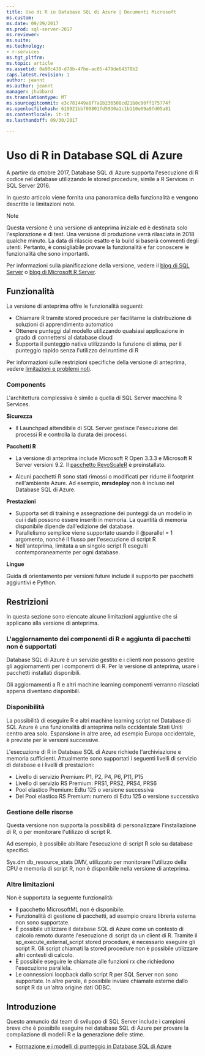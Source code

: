 ```yaml
---
title: Uso di R in Database SQL di Azure | Documenti Microsoft
ms.custom: 
ms.date: 09/29/2017
ms.prod: sql-server-2017
ms.reviewer: 
ms.suite: 
ms.technology:
- r-services
ms.tgt_pltfrm: 
ms.topic: article
ms.assetid: 0a90c438-d78b-47be-ac05-479de64378b2
caps.latest.revision: 1
author: jeannt
ms.author: jeannt
manager: jhubbard
ms.translationtype: MT
ms.sourcegitcommit: e3c781449a8f7a1b236508cd21b8c00ff175774f
ms.openlocfilehash: 619921bbf00801fd5930a1c1b110e69a9fd05a81
ms.contentlocale: it-it
ms.lasthandoff: 09/30/2017

---
```

# <a name="using-r-in-azure-sql-database"></a>Uso di R in Database SQL di Azure

A partire da ottobre 2017, Database SQL di Azure supporta l'esecuzione di R codice nel database utilizzando le stored procedure, simile a R Services in SQL Server 2016.

In questo articolo viene fornita una panoramica della funzionalità e vengono descritte le limitazioni note.

> [!NOTE]
> Questa versione è una versione di anteprima iniziale ed è destinata solo l'esplorazione e di test. Una versione di produzione verrà rilasciata in 2018 qualche minuto. La data di rilascio esatto e la build si baserà commenti degli utenti. Pertanto, è consigliabile provare la funzionalità e far conoscere le funzionalità che sono importanti. 
> 
> Per informazioni sulla pianificazione della versione, vedere il [blog di SQL Server](https://blogs.technet.microsoft.com/dataplatforminsider/) o [blog di Microsoft R Server](https://blogs.msdn.microsoft.com/rserver/).

## <a name="features"></a>Funzionalità

La versione di anteprima offre le funzionalità seguenti:

+ Chiamare R tramite stored procedure per facilitarne la distribuzione di soluzioni di apprendimento automatico
+ Ottenere punteggi dal modello utilizzando qualsiasi applicazione in grado di connettersi al database cloud
+ Supporta il punteggio nativa utilizzando la funzione di stima, per il punteggio rapido senza l'utilizzo del runtime di R

Per informazioni sulle restrizioni specifiche della versione di anteprima, vedere [limitazioni e problemi noti](#bkmk_restrictions).

### <a name="components"></a>Components

L'architettura complessiva è simile a quella di SQL Server macchina R Services.

**Sicurezza**

+ Il Launchpad attendibile di SQL Server gestisce l'esecuzione dei processi R e controlla la durata dei processi. 

**Pacchetti R**

+ La versione di anteprima include Microsoft R Open 3.3.3 e Microsoft R Server versioni 9.2. Il [pacchetto RevoScaleR](https://docs.microsoft.com/r-server/r-reference/revoscaler/revoscaler) è preinstallato.

+ Alcuni pacchetti R sono stati rimossi o modificati per ridurre il footprint nell'ambiente Azure. Ad esempio, **mrsdeploy** non è incluso nel Database SQL di Azure.

**Prestazioni**

+ Supporta set di training e assegnazione dei punteggi da un modello in cui i dati possono essere inseriti in memoria.  La quantità di memoria disponibile dipende dall'edizione del database. 
+ Parallelismo semplice viene supportato usando il @parallel = 1 argomento, nonché il flusso per l'esecuzione di script R 
+ Nell'anteprima, limitata a un singolo script R eseguiti contemporaneamente per ogni database.

**Lingue**

Guida di orientamento per versioni future include il supporto per pacchetti aggiuntivi e Python.

## <a name="restrictions"></a>Restrizioni

In questa sezione sono elencate alcune limitazioni aggiuntive che si applicano alla versione di anteprima.

### <a name="upgrading-r-components-and-adding-packages-not-supported"></a>L'aggiornamento dei componenti di R e aggiunta di pacchetti non è supportati

Database SQL di Azure è un servizio gestito e i clienti non possono gestire gli aggiornamenti per i componenti di R. Per la versione di anteprima, usare i pacchetti installati disponibili.

Gli aggiornamenti a R e altri machine learning componenti verranno rilasciati appena diventano disponibili.

### <a name="availability"></a>Disponibilità

La possibilità di eseguire R e altri machine learning script nel Database di SQL Azure è una funzionalità di anteprima nella occidentale Stati Uniti centro area solo. Espansione in altre aree, ad esempio Europa occidentale, è previste per le versioni successive.

L'esecuzione di R in Database SQL di Azure richiede l'archiviazione e memoria sufficienti. Attualmente sono supportati i seguenti livelli di servizio di database e i livelli di prestazioni:

+ Livello di servizio Premium: P1, P2, P4, P6, P11, P15 
+ Livello di servizio RS Premium: PRS1, PRS2, PRS4, PRS6 
+ Pool elastico Premium: Edtu 125 o versione successiva 
+ Del Pool elastico RS Premium: numero di Edtu 125 o versione successiva 

### <a name="resource-management"></a>Gestione delle risorse

Questa versione non supporta la possibilità di personalizzare l'installazione di R, o per monitorare l'utilizzo di script R.

Ad esempio, è possibile abilitare l'esecuzione di script R solo su database specifici.

Sys.dm db_resource_stats DMV, utilizzato per monitorare l'utilizzo della CPU e memoria di script R, non è disponibile nella versione di anteprima.

### <a name="other-limitations"></a>Altre limitazioni

Non è supportata la seguente funzionalità: 

+ Il pacchetto MicrosoftML non è disponibile.
+ Funzionalità di gestione di pacchetti, ad esempio creare libreria esterna non sono supportate.
+ È possibile utilizzare il database SQL di Azure come un contesto di calcolo remoto durante l'esecuzione di script da un client di R. Tramite il sp_execute_external_script stored procedure, è necessario eseguire gli script R. Gli script chiamati la stored procedure non è possibile utilizzare altri contesti di calcolo.
+ È possibile eseguire le chiamate alle funzioni rx che richiedono l'esecuzione parallela.
+ Le connessioni loopback dallo script R per SQL Server non sono supportate. In altre parole, è possibile inviare chiamate esterne dallo script R da un'altra origine dati ODBC.

## <a name="get-started"></a>Introduzione

Questo annuncio dal team di sviluppo di SQL Server include i campioni breve che è possibile eseguire nei database SQL di Azure per provare la compilazione di modelli R e la generazione delle stime.

+ [Formazione e i modelli di punteggio in Database SQL di Azure](https://blogs.msdn.microsoft.com/sqlserverstorageengine/2017/09/25/announcing-preview-of-machine-learning-services-with-r-support-in-azure-sql-database/)

